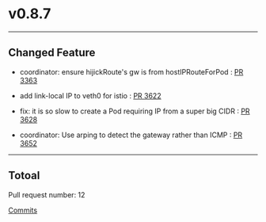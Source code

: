 
# v0.8.7

***

## Changed Feature

* coordinator: ensure hijickRoute's gw is from hostIPRouteForPod : [PR 3363](https://github.com/spidernet-io/spiderpool/pull/3363)

* add link-local IP to veth0 for istio : [PR 3622](https://github.com/spidernet-io/spiderpool/pull/3622)

* fix: it is so slow to create a Pod requiring IP from a super big CIDR : [PR 3628](https://github.com/spidernet-io/spiderpool/pull/3628)

* coordinator: Use arping to detect the gateway rather than ICMP : [PR 3652](https://github.com/spidernet-io/spiderpool/pull/3652)



***

## Totoal 

Pull request number: 12

[ Commits ](https://github.com/spidernet-io/spiderpool/compare/v0.8.6...v0.8.7)
